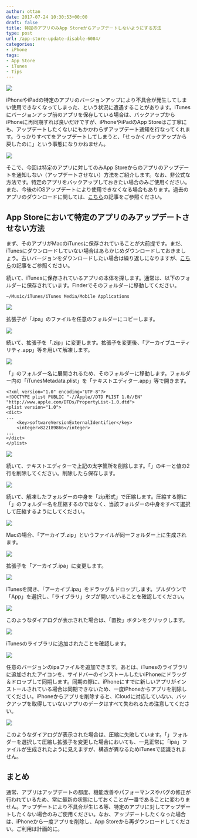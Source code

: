 ```yaml
---
author: ottan
date: 2017-07-24 10:30:53+00:00
draft: false
title: 特定のアプリのみApp Storeからアップデートしないようにする方法
type: post
url: /app-store-update-disable-6084/
categories:
- iPhone
tags:
- App Store
- iTunes
- Tips
---
```


![](/images/2017/07/170724-5975ba4393afe.jpg)

iPhoneやiPadの特定のアプリのバージョンアップにより不具合が発生してしまい使用できなくなってしまった、という状況に遭遇することがあります。iTunesにバージョンアップ前のアプリを保存している場合は、バックアップからiPhoneに再同期すれば良いだけですが、iPhoneやiPadのApp Storeはご丁寧にも、アップデートしたくないにもかかわらずアップデート通知を行なってくれます。うっかりすべてをアップデートしてしまうと、「せっかくバックアップから戻したのに」という事態になりかねません。

![](/images/2017/07/170724-5975bc20b9c96.png)

そこで、今回は特定のアプリに対してのみApp Storeからのアプリのアップデートを通知しない（アップデートさせない）方法をご紹介します。なお、非公式な方法です。特定のアプリをバックアップしておきたい場合のみご使用ください。また、今後のiOSアップデートにより使用できなくなる場合もあります。過去のアプリのダウンロードに関しては、[こちら](/app-store-old-version-apps-6824/)の記事をご参照ください。

## App Storeにおいて特定のアプリのみアップデートさせない方法

まず、そのアプリがMacのiTunesに保存されていることが大前提です。まだ、iTunesにダウンロードしていない場合はあらかじめダウンロードしておきましょう。古いバージョンをダウンロードしたい場合は繰り返しになりますが、[こちら](/app-store-old-version-apps-6824/)の記事をご参照ください。

続いて、iTunesに保存されているアプリの本体を探します。通常は、以下のフォルダーに保存されています。Finderでそのフォルダーに移動してください。

    ~/Music/iTunes/iTunes Media/Mobile Applications

![](/images/2017/07/170724-5975bc2ee6ff5.png)

拡張子が「<AppName>.ipa」のファイルを任意のフォルダーにコピーします。

![](/images/2017/07/170724-5975c90ee6752.png)

続いて、拡張子を「<AppName>.zip」に変更します。拡張子を変更後、「アーカイブユーティリティ.app」等を用いて解凍します。

![](/images/2017/07/170724-5975c934d869c.png)

「<AppName>」のフォルダー名に展開されるため、そのフォルダーに移動します。フォルダー内の「iTunesMetadata.plist」を「テキストエディター.app」等で開きます。

    <?xml version="1.0" encoding="UTF-8"?>
    <!DOCTYPE plist PUBLIC "-//Apple//DTD PLIST 1.0//EN" "http://www.apple.com/DTDs/PropertyList-1.0.dtd">
    <plist version="1.0">
    <dict>
    ...
    	<key>softwareVersionExternalIdentifier</key>
    	<integer>822189866</integer>
    ...
    </dict>
    </plist>

![](/images/2017/07/170724-5975c9974c94f.png)

続いて、テキストエディターで上記の太字箇所を削除します。「<softwareVersionExternalIdentifier>」のキーと値の2行を削除してください。削除したら保存します。

![](/images/2017/07/170724-5975c9f923233.png)

続いて、解凍したフォルダーの中身を「zip形式」で圧縮します。圧縮する際に「<AppName>」のフォルダー名を圧縮するのではなく、当該フォルダーの中身をすべて選択して圧縮するようにしてください。

![](/images/2017/07/170724-5975ca3b92ea7.png)

Macの場合、「アーカイブ.zip」というファイルが同一フォルダー上に生成されます。

![](/images/2017/07/170724-5975ca5ec8bc3.png)

拡張子を「アーカイブ.ipa」に変更します。

![](/images/2017/07/170724-5975ca70f0d46.png)

iTunesを開き、「アーカイブ.ipa」をドラッグ＆ドロップします。プルダウンで「App」を選択し、「ライブラリ」タブが開いていることを確認してください。

![](/images/2017/07/170724-5975cac60b1d7.png)

このようなダイアログが表示された場合は、「置換」ボタンをクリックします。

![](/images/2017/07/170724-5975cae7f0776.png)

iTunesのライブラリに追加されたことを確認します。

![](/images/2017/07/170724-5975cb00281ad.png)

任意のバージョンのipaファイルを追加できます。あとは、iTunesのライブラリに追加されたアイコンを、サイドバーのインストールしたいiPhoneにドラッグ＆ドロップして同期します。同期の際に、iPhoneにすでに新しいアプリがインストールされている場合は同期できないため、一度iPhoneからアプリを削除してください。iPhoneからアプリを削除すると、iCloudに対応していない、バックアップを取得していないアプリのデータはすべて失われるため注意してください。

![](/images/2017/07/170724-5975caacd2419.png)

このようなダイアログが表示された場合は、圧縮に失敗しています。「<AppName>」フォルダーを選択して圧縮し拡張子を変更した場合においても、一見正常に「ipa」ファイルが生成されたように見えますが、構造が異なるためiTunesで認識されません。

## まとめ

通常、アプリはアップデートの都度、機能改善やパフォーマンスやバグの修正が行われているため、常に最新の状態にしておくことが一番であることに変わりません。アップデートにより不具合が生じる等、特定のアプリに対してアップデートしたくない場合のみご使用ください。なお、アップデートしたくなった場合は、iPhoneから一度アプリを削除し、App Storeから再ダウンロードしてください。ご利用は計画的に。
